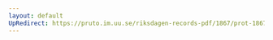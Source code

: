 ```yaml
---
layout: default
UpRedirect: https://pruto.im.uu.se/riksdagen-records-pdf/1867/prot-1867--ak--306/prot-1867--ak--306_003.pdf
---
```

